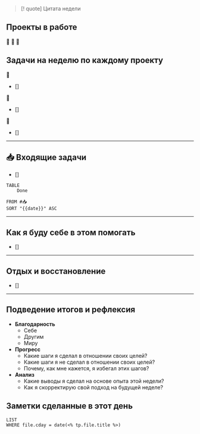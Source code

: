 > [! quote] Цитата недели
> 
## Проекты в работе
🔴
🔴
🔴

## Задачи на неделю по каждому проекту
🔴
- [] 

🔴
- [] 

🔴
- [] 
---
## 📥 Входящие задачи
- [] 



```dataview
TABLE
	Done
	
FROM #📥
SORT "{{date}}" ASC
```
---
## Как я буду себе в этом помогать
- [] 


---
## Отдых и восстановление
- [] 


---
## Подведение итогов и рефлексия
- **Благодарность**
	- Себе
	- Другим
	- Миру
- **Прогресс**
	- Какие шаги я сделал в отношении своих целей?
	- Какие шаги я не сделал в отношении своих целей?
	- Почему, как мне кажется, я избегал этих шагов?
- **Анализ**
	- Какие выводы я сделал на основе опыта этой недели?
	- Как я скорректирую свой подход на будущей неделе?


## Заметки сделанные в этот день
```dataview
LIST
WHERE file.cday = date(<% tp.file.title %>)
```
